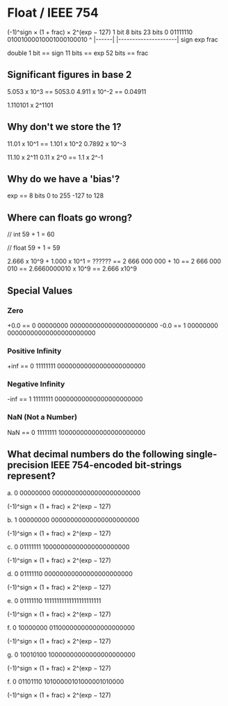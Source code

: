 # Float / IEEE 754

(-1)^sign × (1 + frac) × 2^(exp − 127)
1 bit  8 bits   23 bits
0      01111110 01001000010001000100010
^      |------| |---------------------|
sign    exp      frac

double
1 bit == sign
11 bits == exp
52 bits == frac


## Significant figures in base 2

5.053 x 10^3 == 5053.0
4.911 x 10^-2 == 0.04911

1.110101 x 2^1101


## Why don't we store the 1?

11.01 x 10^1 == 1.101 x 10^2
0.7892 x 10^-3

11.10 x 2^11
0.11 x 2^0 == 1.1 x 2^-1


## Why do we have a 'bias'?

exp == 8 bits
0 to 255
-127 to 128


## Where can floats go wrong?

// int
59 + 1 = 60

// float
59 + 1 = 59

2.666 x 10^9 + 1.000 x 10^1 = ??????
== 2 666 000 000 + 10
== 2 666 000 010
== 2.6660000010 x 10^9
== 2.666 x10^9


## Special Values

### Zero

+0.0 == 0 00000000 00000000000000000000000
-0.0 == 1 00000000 00000000000000000000000


### Positive Infinity

+inf == 0 11111111 00000000000000000000000


### Negative Infinity

-inf == 1 11111111 00000000000000000000000


### NaN (Not a Number)

NaN == 0 11111111 10000000000000000000000


## What decimal numbers do the following single-precision IEEE 754-encoded bit-strings represent?

a. 0 00000000 00000000000000000000000

(-1)^sign × (1 + frac) × 2^(exp − 127)


b. 1 00000000 00000000000000000000000

(-1)^sign × (1 + frac) × 2^(exp − 127)


c. 0 01111111 10000000000000000000000

(-1)^sign × (1 + frac) × 2^(exp − 127)


d. 0 01111110 00000000000000000000000

(-1)^sign × (1 + frac) × 2^(exp − 127)


e. 0 01111110 11111111111111111111111

(-1)^sign × (1 + frac) × 2^(exp − 127)


f. 0 10000000 01100000000000000000000

(-1)^sign × (1 + frac) × 2^(exp − 127)


g. 0 10010100 10000000000000000000000

(-1)^sign × (1 + frac) × 2^(exp − 127)


f. 0 01101110 10100000101000001010000

(-1)^sign × (1 + frac) × 2^(exp − 127)
